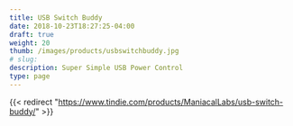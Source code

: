 ```yaml
---
title: USB Switch Buddy
date: 2018-10-23T18:27:25-04:00
draft: true
weight: 20
thumb: /images/products/usbswitchbuddy.jpg
# slug:
description: Super Simple USB Power Control
type: page
---
```


{{< redirect "https://www.tindie.com/products/ManiacalLabs/usb-switch-buddy/" >}}